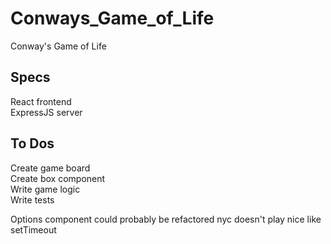 # Conways_Game_of_Life
Conway's Game of Life

## Specs
React frontend  
ExpressJS server

## To Dos
Create game board  
Create box component  
Write game logic  
Write tests

Options component could probably be refactored
nyc doesn't play nice like setTimeout 
